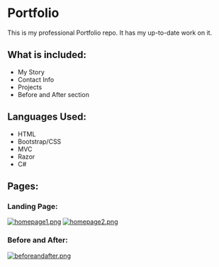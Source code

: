 # Portfolio
This is my professional Portfolio repo. It has my up-to-date work on it. 

## What is included:
* My Story
* Contact Info
* Projects
* Before and After section

## Languages Used:
* HTML
* Bootstrap/CSS
* MVC
* Razor
* C#

## Pages:

### Landing Page:
[![homepage1.png](https://s30.postimg.org/41mvk4qox/homepage1.png)](https://postimg.org/image/pbahuz6zh/)
[![homepage2.png](https://s7.postimg.org/kkdjdqhy3/homepage2.png)](https://postimg.org/image/go07hqwyf/)

### Before and After:
[![beforeandafter.png](https://s13.postimg.org/cyvua9lbr/beforeandafter.png)](https://postimg.org/image/nlpnfotgz/)
